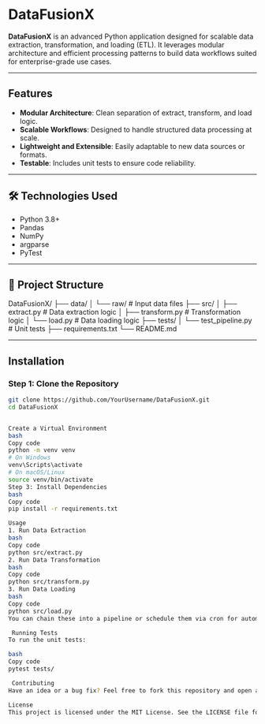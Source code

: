 # DataFusionX

**DataFusionX** is an advanced Python application designed for scalable data extraction, transformation, and loading (ETL). It leverages modular architecture and efficient processing patterns to build data workflows suited for enterprise-grade use cases.

---

##  Features

- **Modular Architecture**: Clean separation of extract, transform, and load logic.
- **Scalable Workflows**: Designed to handle structured data processing at scale.
- **Lightweight and Extensible**: Easily adaptable to new data sources or formats.
- **Testable**: Includes unit tests to ensure code reliability.

---

## 🛠️ Technologies Used

- Python 3.8+
- Pandas
- NumPy
- argparse
- PyTest

---

## 📁 Project Structure
DataFusionX/
├── data/
│ └── raw/ # Input data files
├── src/
│ ├── extract.py # Data extraction logic
│ ├── transform.py # Transformation logic
│ └── load.py # Data loading logic
├── tests/
│ └── test_pipeline.py # Unit tests
├── requirements.txt
└── README.md


---

## Installation

### Step 1: Clone the Repository

```bash
git clone https://github.com/YourUsername/DataFusionX.git
cd DataFusionX


Create a Virtual Environment
bash
Copy code
python -m venv venv
# On Windows
venv\Scripts\activate
# On macOS/Linux
source venv/bin/activate
Step 3: Install Dependencies
bash
Copy code
pip install -r requirements.txt

Usage
1. Run Data Extraction
bash
Copy code
python src/extract.py
2. Run Data Transformation
bash
Copy code
python src/transform.py
3. Run Data Loading
bash
Copy code
python src/load.py
You can chain these into a pipeline or schedule them via cron for automation.

 Running Tests
To run the unit tests:

bash
Copy code
pytest tests/

 Contributing
Have an idea or a bug fix? Feel free to fork this repository and open a pull request.

License
This project is licensed under the MIT License. See the LICENSE file for more information.





